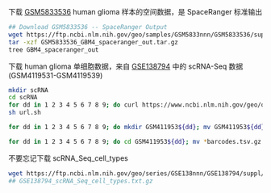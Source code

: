 

下载 [GSM5833536](https://www.ncbi.nlm.nih.gov/geo/query/acc.cgi?acc=GSM5833536) human glioma 样本的空间数据，是 SpaceRanger 标准输出

```bash
## Download GSM5833536 -- SpaceRanger Output
wget https://ftp.ncbi.nlm.nih.gov/geo/samples/GSM5833nnn/GSM5833536/suppl/GSM5833536%5FGBM4%5Fspaceranger%5Fout.tar.gz
tar -xzf GSM5833536_GBM4_spaceranger_out.tar.gz
tree GBM4_spaceranger_out
```




下载 human glioma 单细胞数据，来自 [GSE138794](https://www.ncbi.nlm.nih.gov/geo/query/acc.cgi?acc=GSE138794) 中的 scRNA-Seq 数据 (GSM4119531-GSM4119539)

```bash
mkdir scRNA
cd scRNA
for dd in 1 2 3 4 5 6 7 8 9; do curl https://www.ncbi.nlm.nih.gov/geo/query/acc.cgi?acc=GSM411953${dd}  | grep ftp | grep href | cut -d '=' -f3 | cut -d '"' -f2 | while read uu; do echo -e "wget $uu" ;  done;  done > url.sh
sh url.sh

for dd in 1 2 3 4 5 6 7 8 9; do mkdir GSM411953${dd}; mv GSM411953${dd}_*.gz GSM411953${dd}; done

for dd in 1 2 3 4 5 6 7 8 9; do cd GSM411953${dd}; mv *barcodes.tsv.gz barcodes.tsv.gz; mv *features.tsv.gz features.tsv.gz;  mv *matrix.mtx.gz matrix.mtx.gz; cd ..; done
```

不要忘记下载 scRNA_Seq_cell_types
```bash
wget https://ftp.ncbi.nlm.nih.gov/geo/series/GSE138nnn/GSE138794/suppl/GSE138794%5FscRNA%5FSeq%5Fcell%5Ftypes.txt.gz
## GSE138794_scRNA_Seq_cell_types.txt.gz
```
